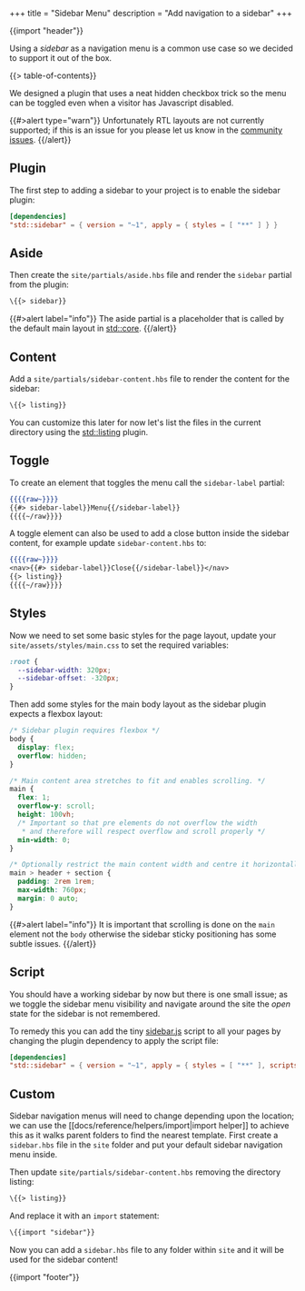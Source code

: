 +++
title = "Sidebar Menu"
description = "Add navigation to a sidebar"
+++

{{import "header"}}

Using a *sidebar* as a navigation menu is a common use case so we decided to support it out of the box.

{{> table-of-contents}}

We designed a plugin that uses a neat hidden checkbox trick so the menu can be toggled even when a visitor has Javascript disabled.

{{#>alert type="warn"}}
Unfortunately RTL layouts are not currently supported; if this is an issue for you please let us know in the [community issues][].
{{/alert}}

## Plugin

The first step to adding a sidebar to your project is to enable the sidebar plugin:

```toml
[dependencies]
"std::sidebar" = { version = "~1", apply = { styles = [ "**" ] } }
```

## Aside

Then create the `site/partials/aside.hbs` file and render the `sidebar` partial from the plugin:

```handlebars
\{{> sidebar}}
```

{{#>alert label="info"}}
The aside partial is a placeholder that is called by the default main layout in [std::core][].
{{/alert}}

## Content

Add a `site/partials/sidebar-content.hbs` file to render the content for the sidebar:

```handlebars
\{{> listing}}
```

You can customize this later for now let's list the files in the current directory using the [std::listing][] plugin.

## Toggle

To create an element that toggles the menu call the `sidebar-label` partial:

```handlebars
{{{{raw~}}}}
{{#> sidebar-label}}Menu{{/sidebar-label}}
{{{{~/raw}}}}
```

A toggle element can also be used to add a close button inside the sidebar content, for example update `sidebar-content.hbs` to:

```handlebars
{{{{raw~}}}}
<nav>{{#> sidebar-label}}Close{{/sidebar-label}}</nav>
{{> listing}}
{{{{~/raw}}}}
```

## Styles

Now we need to set some basic styles for the page layout, update your `site/assets/styles/main.css` to set the required variables:

```css
:root {
  --sidebar-width: 320px;
  --sidebar-offset: -320px;
}
```

Then add some styles for the main body layout as the sidebar plugin expects a flexbox layout:

```css
/* Sidebar plugin requires flexbox */
body {
  display: flex;
  overflow: hidden;
}

/* Main content area stretches to fit and enables scrolling. */
main {
  flex: 1;
  overflow-y: scroll;
  height: 100vh;
  /* Important so that pre elements do not overflow the width
   * and therefore will respect overflow and scroll properly */
  min-width: 0;
}

/* Optionally restrict the main content width and centre it horizontally */
main > header + section {
  padding: 2rem 1rem;
  max-width: 760px;
  margin: 0 auto;
}
```

{{#>alert label="info"}}
It is important that scrolling is done on the `main` element not the `body` otherwise the sidebar sticky positioning has some subtle issues.
{{/alert}}

## Script

You should have a working sidebar by now but there is one small issue; as we toggle the sidebar menu visibility and navigate around the site the *open* state for the sidebar is not remembered.

To remedy this you can add the tiny [sidebar.js][] script to all your pages by changing the plugin dependency to apply the script file:

```toml
[dependencies]
"std::sidebar" = { version = "~1", apply = { styles = [ "**" ], scripts = [ "**" ] } }
```

## Custom

Sidebar navigation menus will need to change depending upon the location; we can use the [[docs/reference/helpers/import|import helper]] to achieve this as it walks parent folders to find the nearest template. First create a `sidebar.hbs` file in the `site` folder and put your default sidebar navigation menu inside.

Then update `site/partials/sidebar-content.hbs` removing the directory listing:

```handlebars
\{{> listing}}
```

And replace it with an `import` statement:

```handlebars
\{{import "sidebar"}}
```

Now you can add a `sidebar.hbs` file to any folder within `site` and it will be used for the sidebar content!


{{import "footer"}}

[std::sidebar]: https://github.com/uwe-app/plugins/tree/main/std/sidebar
[std::core]: https://github.com/uwe-app/plugins/tree/main/std/core
[std::listing]: https://github.com/uwe-app/plugins/tree/main/std/listing
[community issues]: https://github.com/uwe-app/community/issues
[sidebar.js]: https://github.com/uwe-app/plugins/blob/main/std/sidebar/scripts/sidebar.js
